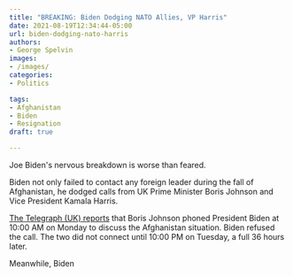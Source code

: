 ```yaml
---
title: "BREAKING: Biden Dodging NATO Allies, VP Harris"
date: 2021-08-19T12:34:44-05:00
url: biden-dodging-nato-harris
authors: 
- George Spelvin
images: 
- /images/
categories: 
- Politics

tags: 
- Afghanistan
- Biden
- Resignation
draft: true

---
```


Joe Biden's nervous breakdown is worse than feared. 

Biden not only failed to contact any foreign leader during the fall of Afghanistan, he dodged calls from UK Prime Minister Boris Johnson and Vice President Kamala Harris. 

[The Telegraph (UK) reports](https://www.telegraph.co.uk/politics/2021/08/18/parliament-holds-joe-biden-contempt-afghanistan/) that Boris Johnson phoned President Biden at 10:00 AM on Monday to discuss the Afghanistan situation. Biden refused the call. The two did not connect until 10:00 PM on Tuesday, a full 36 hours later. 

Meanwhile, Biden